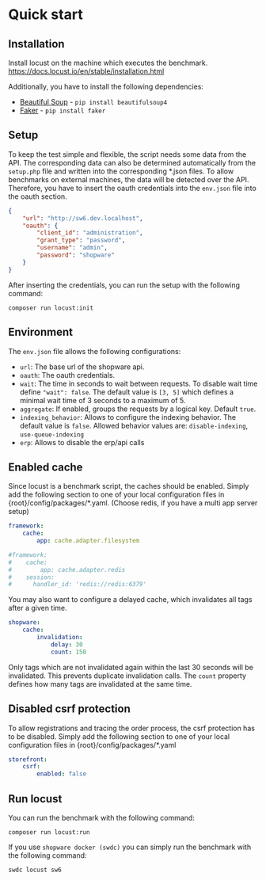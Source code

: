 # Quick start

## Installation

Install locust on the machine which executes the benchmark. https://docs.locust.io/en/stable/installation.html

Additionally, you have to install the following dependencies:
- [Beautiful Soup](hhttps://pypi.org/project/beautifulsoup4/) - `pip install beautifulsoup4`
- [Faker](https://faker.readthedocs.io/en/master/) - `pip install faker`

## Setup

To keep the test simple and flexible, the script needs some data from the API.
The corresponding data can also be determined automatically from the `setup.php` file and written into the corresponding *.json files.
To allow benchmarks on external machines, the data will be detected over the API.
Therefore, you have to insert the oauth credentials into the `env.json` file into the oauth section.
```json
{
    "url": "http://sw6.dev.localhost",
    "oauth": {
        "client_id": "administration",
        "grant_type": "password",
        "username": "admin",
        "password": "shopware"
    }
}
```

After inserting the credentials, you can run the setup with the following command:
```shell
composer run locust:init
```

## Environment
The `env.json` file allows the following configurations:
- `url`: The base url of the shopware api.
- `oauth`: The oauth credentials.
- `wait`: The time in seconds to wait between requests. To disable wait time define `"wait": false`. The default value is `[3, 5]` which defines a minimal wait time of 3 seconds to a maximum of 5.
- `aggregate`: If enabled, groups the requests by a logical key. Default `true`.
- `indexing_behavior`: Allows to configure the indexing behavior. The default value is `false`. Allowed behavior values are: `disable-indexing`, `use-queue-indexing`
- `erp`: Allows to disable the erp/api calls

## Enabled cache
Since locust is a benchmark script, the caches should be enabled.
Simply add the following section to one of your local configuration files in {root}/config/packages/*.yaml. 
(Choose redis, if you have a multi app server setup)

```yaml
framework:
    cache:
        app: cache.adapter.filesystem

#framework:
#    cache:
#        app: cache.adapter.redis
#    session:
#      handler_id: 'redis://redis:6379'
```

You may also want to configure a delayed cache, which invalidates all tags after a given time.
```yaml
shopware:
    cache:
        invalidation:
            delay: 30
            count: 150
```
Only tags which are not invalidated again within the last 30 seconds will be invalidated. This prevents duplicate invalidation calls. The `count` property defines how many tags are invalidated at the same time.

## Disabled csrf protection 
To allow registrations and tracing the order process, the csrf protection has to be disabled. 
Simply add the following section to one of your local configuration files in {root}/config/packages/*.yaml

```yaml
storefront:
    csrf:
        enabled: false
```

## Run locust
You can run the benchmark with the following command:
```shell
composer run locust:run
```

If you use `shopware docker (swdc)` you can simply run the benchmark with the following command:
```shell
swdc locust sw6 
```

